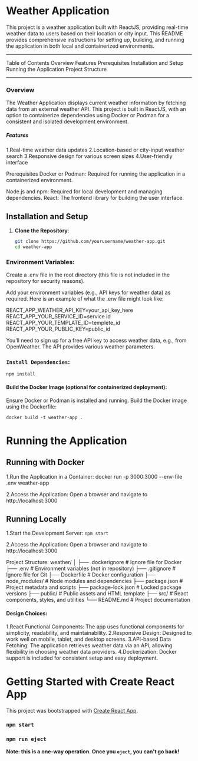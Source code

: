 
# Weather Application
This project is a weather application built with ReactJS, providing real-time weather data to users based on their location or city input. This README provides comprehensive instructions for setting up, building, and running the application in both local and containerized environments.

---

Table of Contents
Overview
Features
Prerequisites
Installation and Setup
Running the Application
Project Structure

---


### Overview
The Weather Application displays current weather information by fetching data from an external weather API. This project is built in ReactJS, with an option to containerize dependencies using Docker or Podman for a consistent and isolated development environment.

##### Features
1.Real-time weather data updates
2.Location-based or city-input weather search
3.Responsive design for various screen sizes
4.User-friendly interface

Prerequisites
Docker or Podman: Required for running the application in a containerized environment.

Node.js and npm: Required for local development and managing dependencies.
React: The frontend library for building the user interface.


## Installation and Setup

1. **Clone the Repository**:
   ```bash
   git clone https://github.com/yourusername/weather-app.git
   cd weather-app

### Environment Variables:

Create a .env file in the root directory (this file is not included in the repository for security reasons).

Add your environment variables (e.g., API keys for weather data) as required. Here is an example of what the .env file might look like:

REACT_APP_WEATHER_API_KEY=your_api_key_here
REACT_APP_YOUR_SERVICE_ID=service id
REACT_APP_YOUR_TEMPLATE_ID=templete_id
REACT_APP_YOUR_PUBLIC_KEY=public_id

You’ll need to sign up for a free API key to access weather data, e.g., from OpenWeather. The API provides various weather parameters.

### `Install Dependencies`:
`npm install`

#### Build the Docker Image (optional for containerized deployment):
Ensure Docker or Podman is installed and running.
Build the Docker image using the Dockerfile:

`docker build -t weather-app .`

# Running the Application
## Running with Docker

1.Run the Application in a Container:
docker run -p 3000:3000 --env-file .env weather-app

2.Access the Application:
 Open a browser and navigate to http://localhost:3000

## Running Locally
1.Start the Development Server:
`npm start`

2.Access the Application:
Open a browser and navigate to http://localhost:3000

Project Structure:
weather/
│
├── .dockerignore         # Ignore file for Docker
├── .env                  # Environment variables (not in repository)
├── .gitignore            # Ignore file for Git
├── Dockerfile            # Docker configuration
├── node_modules/         # Node modules and dependencies
├── package.json          # Project metadata and scripts
├── package-lock.json     # Locked package versions
├── public/               # Public assets and HTML template
├── src/                  # React components, styles, and utilities
└── README.md             # Project documentation

#### Design Choices:
1.React Functional Components: The app uses functional components for simplicity, readability, and maintainability.
2.Responsive Design: Designed to work well on mobile, tablet, and desktop screens.
3.API-based Data Fetching: The application retrieves weather data via an API, allowing flexibility in choosing weather data providers.
4.Dockerization: Docker support is included for consistent setup and easy deployment.



# Getting Started with Create React App

This project was bootstrapped with [Create React App](https://github.com/facebook/create-react-app).

### `npm start`



### `npm run eject`

**Note: this is a one-way operation. Once you `eject`, you can't go back!**


